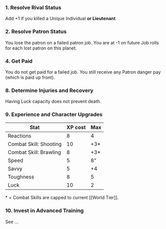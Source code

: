 ### 1. Resolve Rival Status

Add +1 if you killed a Unique Individual **or Lieutenant**

### 2. Resolve Patron Status

You lose the patron on a failed patron job. You are at -1 on future Job rolls for each lost patron on this planet.

### 4. Get Paid

You do not get paid for a failed job. You still receive any Patron danger pay (which is paid up front).

### 8. Determine Injuries and Recovery

Having Luck capacity does not prevent death.

### 9. Experience and Character Upgrades

| Stat                   | XP cost | Max |
| ---------------------- | ------- | --- |
| Reactions              | 8       | 4   |
| Combat Skill: Shooting | 10      | +3* |
| Combat Skill: Brawling | 8       | +3* |
| Speed                  | 5       | 8”  |
| Savvy                  | 5       | +4  |
| Toughness              | 8       | 5   |
| Luck                   | 10      | 2   |

\* = Combat Skills are capped to current [[World Tier]].

### 10. Invest in Advanced Training

See ...

